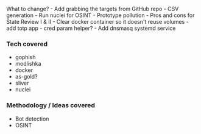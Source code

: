 What to change?
    - Add grabbing the targets from GitHub repo
        - CSV generation
    - Run nuclei for OSINT
        - Prototype pollution
    - Pros and cons for State Review I & II
    - Clear docker container so it doesn't reuse volumes
    - add totp app
    - cred param helper?
    - Add dnsmasq systemd service

### Tech covered

- gophish
- modlishka
- docker
- as-gold?
- sliver
- nuclei

### Methodology / Ideas covered

- Bot detection
- OSINT